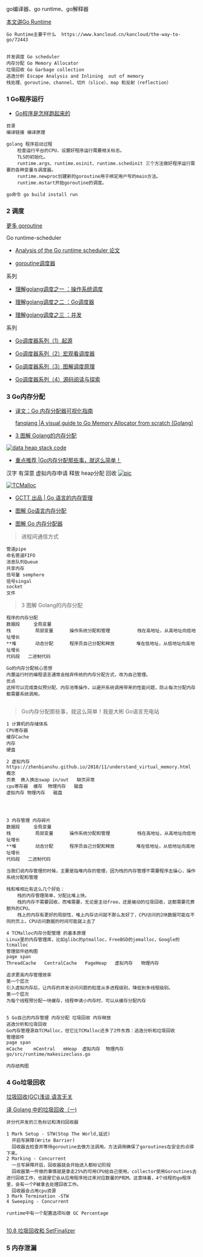 go编译器、go runtime、go解释器 

[本文讲Go Runtime](https://github.com/ardanlabs/gotraining/blob/master/reading/README.md#runtimev)
```
Go Runtime主要干什么  https://www.kancloud.cn/kancloud/the-way-to-go/72443


并发调度 Go scheduler
内存分配 Go Memory Allocator
垃圾回收 Go Garbage collection
逃逸分析 Escape Analysis and Inlining  out of memory
栈处理、goroutine、channel、切片（slice）、map 和反射（reflection）
```


### 1 Go程序运行

- [Go程序是怎样跑起来的](https://mp.weixin.qq.com/s/Rewl0DKnq6CY53m5D3G2qw)

```
目录
编译链接 编译原理

golang 程序启动过程
    检查运行平台的CPU，设置好程序运行需要相关标志。
    TLS的初始化。
    runtime.args、runtime.osinit、runtime.schedinit 三个方法做好程序运行需要的各种变量与调度器。
    runtime.newproc创建新的goroutine用于绑定用户写的main方法。
    runtime.mstart开始goroutine的调度。

go命令 go build install run
```

### 2 调度

[更多 goroutine](https://github.com/awesometime/learn-git/blob/master/GoLang/advance_go/Go_goroutine.md)

Go runtime-scheduler

- [Analysis of the Go runtime scheduler 论文](http://www1.cs.columbia.edu/~aho/cs6998/reports/12-12-11_DeshpandeSponslerWeiss_GO.pdf)

- [goroutine调度器](https://tonybai.com/2017/06/23/an-intro-about-goroutine-scheduler/)

系列

- [理解golang调度之一 ：操作系统调度](https://juejin.im/post/5cdeb6cdf265da1bd605727f)

- [理解golang调度之二 ：Go调度器]()

- [理解golang调度之三 ：并发]()

系列

- [Go调度器系列（1）起源](http://lessisbetter.site/2019/03/10/golang-scheduler-1-history/)

- [Go调度器系列（2）宏观看调度器](http://lessisbetter.site/2019/03/26/golang-scheduler-2-macro-view/)

- [Go调度器系列（3）图解调度原理](http://lessisbetter.site/2019/04/04/golang-scheduler-3-principle-with-graph/)

- [Go调度器系列（4）源码阅读与探索](http://lessisbetter.site/2019/04/14/golang-scheduler-4-explore-source-code/)

### 3 Go内存分配

- [译文：Go 内存分配器可视化指南](https://www.linuxzen.com/go-memory-allocator-visual-guide.html)

  [fanqiang  |A visual guide to Go Memory Allocator from scratch (Golang)](https://blog.learngoprogramming.com/a-visual-guide-to-golang-memory-allocator-from-ground-up-e132258453ed)

- [3 图解 Golang的内存分配](https://mp.weixin.qq.com/s/pbwCYFEESkILGIJVqnNaLA)

[![data heap stack code](https://mmbiz.qpic.cn/mmbiz_png/W4ZicqIeQOOfQV3u8HKZuxEqEZcNdPuOiaxxPkfhjVoqq2DXc1nibqEFL0IlweHPyKic2gxHDXicibEtiaLcZFVwstKDg/640?wx_fmt=png&tp=webp&wxfrom=5&wx_lazy=1&wx_co=1)](https://mmbiz.qpic.cn/mmbiz_png/W4ZicqIeQOOfQV3u8HKZuxEqEZcNdPuOiaxxPkfhjVoqq2DXc1nibqEFL0IlweHPyKic2gxHDXicibEtiaLcZFVwstKDg/640?wx_fmt=png&tp=webp&wxfrom=5&wx_lazy=1&wx_co=1)

- [重点推荐 |Go内存分配那些事，就这么简单！](https://mp.weixin.qq.com/s/3gGbJaeuvx4klqcv34hmmw)

汉字 有深意 虚拟内存申请 释放 heap分配 回收
[![pic](https://mmbiz.qpic.cn/mmbiz_png/NjvicFU9uBtacnr4PU5ja25H9WlKgrgzy4ZLAdibJlINhSpzqr37GC2yVJefR80NsstMkdyfGic47kaaMQzUQHrKw/640?wx_fmt=png&tp=webp&wxfrom=5&wx_lazy=1&wx_co=1)](https://mmbiz.qpic.cn/mmbiz_png/NjvicFU9uBtacnr4PU5ja25H9WlKgrgzy4ZLAdibJlINhSpzqr37GC2yVJefR80NsstMkdyfGic47kaaMQzUQHrKw/640?wx_fmt=png&tp=webp&wxfrom=5&wx_lazy=1&wx_co=1)

[![TCMalloc](https://mmbiz.qpic.cn/mmbiz_svg/lpHDr05YrIQUfyqx1PLwDx3c2qJh00ZK0XhEZJJ47QXiaopcLFHMjsJAM6RNymnbibVoFvibKqLh9lmK5NOnNNYEJR3PreYib4Zo/640?wx_fmt=svg&tp=webp&wxfrom=5&wx_lazy=1&wx_co=1)](https://mmbiz.qpic.cn/mmbiz_svg/lpHDr05YrIQUfyqx1PLwDx3c2qJh00ZK0XhEZJJ47QXiaopcLFHMjsJAM6RNymnbibVoFvibKqLh9lmK5NOnNNYEJR3PreYib4Zo/640?wx_fmt=svg&tp=webp&wxfrom=5&wx_lazy=1&wx_co=1)


- [GCTT 出品 | Go 语言的内存管理](https://mp.weixin.qq.com/s/Rm5kILm1EgDGisk-L0LDIg)

- [图解 Go语言内存分配](https://mp.weixin.qq.com/s/Hm8egXrdFr5c4-v--VFOtg)

- [图解 Go 内存分配器](https://mp.weixin.qq.com/s/3jmMexGYY4ww_urSZ36vVQ)

> 进程间通信方式
```
管道pipe
命名管道FIFO
消息队列Queue
共享内存
信号量 semphere
信号singal
socket
文件
```

> 3 图解 Golang的内存分配
```
程序的内存分配
数据段     全局变量
栈         局部变量      操作系统分配和管理          栈在高地址，从高地址向低地址增长
**堆       动态分配      程序员自己分配和释放        堆在低地址，从低地址向高地址增长
代码段   二进制代码

Go的内存分配核心思想
内置运行时的编程语言通常会抛弃传统的内存分配方式，改为自己管理。
优点
这样可以完成类似预分配、内存池等操作，以避开系统调用带来的性能问题，防止每次分配内存都需要系统调用。


```


> Go内存分配那些事，就这么简单！我是大彬  Go语言充电站
```
1 计算机的存储体系
CPU寄存器
缓存Cache
内存
硬盘

2 虚拟内存
https://zhenbianshu.github.io/2018/11/understand_virtual_memory.html
概念 
页表  换入换出swap in/out   缺页异常 
cpu寄存器  缓存  物理内存   磁盘 
虚拟内存 物理内存   磁盘




3 内存管理 内存碎片
数据段     全局变量
栈         局部变量      操作系统分配和管理          栈在高地址，从高地址向低地址增长
**堆       动态分配      程序员自己分配和释放        堆在低地址，从低地址向高地址增长
代码段   二进制代码

当我们说内存管理的时候，主要是指堆内存的管理，因为栈的内存管理不需要程序去操心，操作系统分配和管理 

栈和堆相比有这么几个好处：
    栈的内存管理简单，分配比堆上快。
    栈的内存不需要回收，而堆需要，无论是主动free，还是被动的垃圾回收，这都需要花费额外的CPU。
    栈上的内存有更好的局部性，堆上内存访问就不那么友好了，CPU访问的2块数据可能在不同的页上，CPU访问数据的时间可能就上去了
    
4 TCMalloc内存分配管理 的基本原理
Linux里的内存管理库，比如glibc的ptmalloc，FreeBSD的jemalloc，Google的tcmalloc
管理部件结构图
page span 
ThreadCache   CentralCache   PageHeap   虚拟内存   物理内存

追求更高内存管理效率
第一个层次
引入虚拟内存后，让内存的并发访问问题的粒度从多进程级别，降低到多线程级别。
第一个层次
为每个线程预分配一块缓存，线程申请小内存时，可以从缓存分配内存


5 Go自己的内存管理 内存分配 垃圾回收 内存释放
逃逸分析和垃圾回收
Go内存管理源自TCMalloc，但它比TCMalloc还多了2件东西：逃逸分析和垃圾回收
管理部件
page span
mCache    mCentral   mHeap  虚拟内存  物理内存
go/src/runtime/makesizeclass.go

内存结构图

```



### 4 Go垃圾回收

[垃圾回收(GC)浅谈 语言无关](https://juejin.im/post/5cf0ffa7f265da1ba56b052a)

[译 Golang 中的垃圾回收（一)](https://mp.weixin.qq.com/s/SI-_9id0XjDGA3fEGaVFiA)
```
非分代并发的三色标记和清扫回收器

1 Mark Setup - STW(Stop The World,延迟)
  开启写屏障(Write Barrier)
  回收器去检查并等待goroutine去做方法调用。方法调用确保了goroutines在安全的点停下来。
2 Marking - Concurrent
  一旦写屏障开启，回收器就会开始进入都标记阶段
  回收器第一件做的事情就是拿走25%的可用CPU给自己使用。collector使用Goroutines去进行回收工作，也就是它会从应用程序抢过来对应数量的P和M。这意味着，4个线程的go程序里，会有一个P被拿去处理回收工作。
  回收器会占用cpu资源
3 Mark Termination -STW
4 Sweeping - Concurrent

runtime中有一个配置选项叫做 GC Percentage


```

[10.8 垃圾回收和 SetFinalizer](https://www.kancloud.cn/kancloud/the-way-to-go/72518)



### 5 内存泄漏
